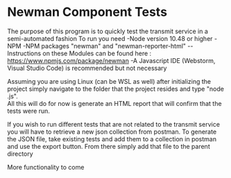 # Newman Component Tests
The purpose of this program is to quickly test the transmit service in a semi-automated fashion
To run you need
-Node version 10.48 or higher
-NPM
-NPM packages "newman" and "newman-reporter-html"
--Instructions on these Modules can be found here : https://www.npmjs.com/package/newman
-A Javascript IDE (Webstorm, Visual Studio Code) is recommended but not necessary

Assuming you are using Linux (can be WSL as well) after initializing the project simply navigate to the folder that the project resides and type "node <the service you want to test>.js".  
All this will do for now is generate an HTML report that will confirm that the tests were run.

If you wish to run different tests that are not related to the transmit service you will have to retrieve a new json collection from postman.  To generate the JSON file, take existing tests and add them to a collection in postman and use the export button.  From there simply add that file to the parent directory

More functionality to come
